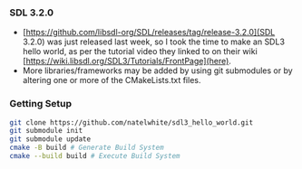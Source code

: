 ### SDL 3.2.0
- [https://github.com/libsdl-org/SDL/releases/tag/release-3.2.0](SDL 3.2.0) was just released last week, so I took the time to make an SDL3 hello world, as per the tutorial video they linked to on their wiki [https://wiki.libsdl.org/SDL3/Tutorials/FrontPage](here).
- More libraries/frameworks may be added by using git submodules or by altering one or more of the CMakeLists.txt files. 

### Getting Setup
```sh
git clone https://github.com/natelwhite/sdl3_hello_world.git
git submodule init
git submodule update
cmake -B build # Generate Build System
cmake --build build # Execute Build System
```
